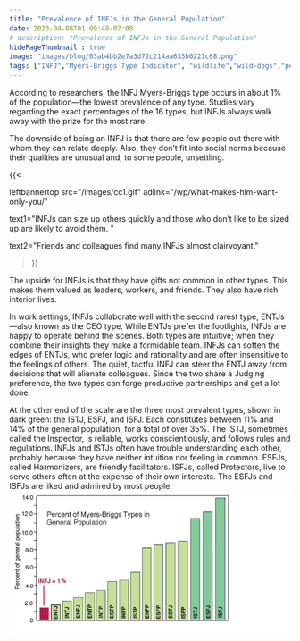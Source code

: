 ```yaml
---
title: "Prevalence of INFJs in the General Population"
date: 2023-04-08T01:09:48-07:00
# description: "Prevalence of INFJs in the General Population"
hidePageThumbnail : true 
image: "images/blog/03ab4bb2e7a3d72c214aa633b0221c68.png"
tags: ["INFJ","Myers-Briggs Type Indicator", "wildlife","wild-dogs","pets","animal-welfare"]
---
```



<!-- This is **bold** text, and this is *emphasized* text.
![infp_injf table](/infp_injf-table.jpg)
Visit the [Hugo](https://gohugo.io) website! -->

<!-- https://beaconstreetusa.com/wp/prevalence-of-infjs-in-the-general-population/ -->


According to researchers, the INFJ Myers-Briggs type occurs in about 1% of the population—the lowest prevalence of any type. Studies vary regarding the exact percentages of the 16 types, but INFJs always walk away with the prize for the most rare.

The downside of being an INFJ is that there are few people out there with whom they can relate deeply. Also, they don’t fit into social norms because their qualities are unusual and, to some people, unsettling. 

{{< 

leftbannertop src="/images/cc1.gif" adlink="/wp/what-makes-him-want-only-you/"  

text1="INFJs can size up others quickly and those who don’t like to be sized up are likely to avoid them. " 

text2="Friends and colleagues find many INFJs almost clairvoyant."

>}}


The upside for INFJs is that they have gifts not common in other types. This makes them valued as leaders, workers, and friends. They also have rich interior lives.

In work settings, INFJs collaborate well with the second rarest type, ENTJs—also known as the CEO type. While ENTJs prefer the footlights, INFJs are happy to operate behind the scenes. Both types are intuitive; when they combine their insights they make a formidable team. INFJs can soften the edges of ENTJs, who prefer logic and rationality and are often insensitive to the feelings of others. The quiet, tactful INFJ can steer the ENTJ away from decisions that will alienate colleagues. Since the two share a Judging preference, the two types can forge productive partnerships and get a lot done.

At the other end of the scale are the three most prevalent types, shown in dark green: the ISTJ, ESFJ, and ISFJ. Each constitutes between 11% and 14% of the general population, for a total of over 35%. 
The ISTJ, sometimes called the Inspector, is reliable, works conscientiously, and follows rules and regulations. 
INFJs and ISTJs often have trouble understanding each other, probably because they have neither intuition nor feeling in common. 
ESFJs, called Harmonizers, are friendly facilitators. 
ISFJs, called Protectors, live to serve others often at the expense of their own interests. 
The ESFJs and ISFJs are liked and admired by most people.
![prevalence table](/prevalence1-e1440394289597.jpg)

